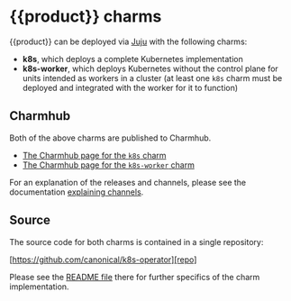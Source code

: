 # {{product}} charms

{{product}} can be deployed via [Juju][] with the following charms:

- **k8s**, which deploys a complete Kubernetes implementation
- **k8s-worker**, which deploys Kubernetes without the control plane for units
  intended as workers in a cluster (at least one `k8s` charm must be deployed
  and integrated with the worker for it to function)

## Charmhub

Both of the above charms are published to Charmhub.

- [The Charmhub page for the `k8s` charm][cs-k8s]
- [The Charmhub page for the `k8s-worker` charm][cs-k8s-worker]

For an explanation of the releases and channels, please see the documentation
[explaining channels][].


## Source

The source code for both charms is contained in a single repository:

[https://github.com/canonical/k8s-operator][repo]

Please see the [README file][] there for further specifics of the charm
implementation.

<!-- LINKS -->
[Juju]: https://juju.is
[explaining channels]: ../explanation/channels
[cs-k8s]: https://charmhub.io/k8s
[cs-k8s-worker]: https://charmhub.io/k8s-worker
[README file]: https://github.com/canonical/k8s-operator#readme
[repo]: https://github.com/canonical/k8s-operator